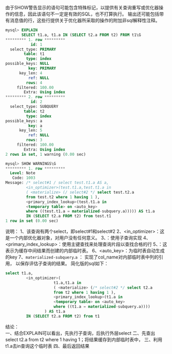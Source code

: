 由于SHOW警告显示的语句可能包含特殊标记，以提供有关查询重写或优化器操作的信息，因此该语句不一定是有效的SQL，也不打算执行。
输出还可能包括带有消息值的行，这些行提供关于优化器所采取的操作的附加非sql解释性注释。

```sql
mysql> EXPLAIN
       SELECT t1.a, t1.a IN (SELECT t2.a FROM t2) FROM t1\G
********* 1. row *********
           id: 1
  select_type: PRIMARY
        table: t1
         type: index
possible_keys: NULL
          key: PRIMARY
      key_len: 4
          ref: NULL
         rows: 4
     filtered: 100.00
        Extra: Using index
********* 2. row *********
           id: 2
  select_type: SUBQUERY
        table: t2
         type: index
possible_keys: a
          key: a
      key_len: 5
          ref: NULL
         rows: 3
     filtered: 100.00
        Extra: Using index
2 rows in set, 1 warning (0.00 sec)

mysql> SHOW WARNINGS\G
********* 1. row *********
  Level: Note
   Code: 1003
Message: /* select#1 / select test.t1.a AS a,
         <in_optimizer>(test.t1.a,test.t1.a in
         ( <materialize> (/ select#2 */ select test.t2.a
         from test.t2 where 1 having 1 ),
         <primary_index_lookup>(test.t1.a in
         <temporary table> on <auto_key>
         where ((test.t1.a = materialized-subquery.a))))) AS t1.a
         IN (SELECT t2.a FROM t2) from test.t1
1 row in set (0.00 sec)

```



说明：
	1、该查询有两个select，即select#1和select#2
	2、<in_optimizer>：这是一个内部优化器对象，对用户没有任何意义。
	3、<materialize>：使用子查询实现
	4、<primary_index_lookup>：使用主键查找来处理查询片段以查找合格的行
	5、<temporary table>：这表示为缓存中间结果而创建的内部临时表。
	6、<auto_key>：为临时表自动生成的key
	7、`materialized-subquery`.`a` ： 实现了col_name对内部临时表中列的引用， 以保存评估子查询的结果。
	简化版的sql如下：

```sql
select t1.a,
         <in_optimizer>(
					 t1.a,t1.a in
					 ( <materialize> (/* select#2 */ select t2.a
					 from t2 where 1 having 1 ),
					 <primary_index_lookup>(t1.a in
					 <temporary table> on <auto_key>
					 where ((t1.a = materialized-subquery.a))))
				 ) AS t1.a
         IN (SELECT t2.a FROM t2) from t1
```



结论：		 
	一、结合EXPLAIN可以看出，先执行子查询，后执行外层select
	二、先查出select t2.a from t2 where 1 having 1；将结果缓存到内部临时表中，
	三、利用t1.a去in查询这个临时表
	四、最后返回结果